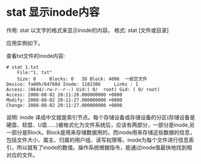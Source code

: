 # stat 显示inode内容

作用: stat 以文字的格式来显示inode的内容。
格式: stat [文件或目录]

应用实例如下。

查看txt文件的inode内容:
```
# stat 1.txt
	File:"1. txt"
	Size: 0		Blocks: 0	IO Block: 4096	一般空文件
Device: fa00h/64768d Inode: 1182306		Links : 1
Access: (0644/-rw-r--r--) Uid:( 0/	root) Gid: ( 0/	root)
Access: 2008-08-02 20:11:28.000000000 +0800
Modify: 2008-08-02 20:11:27.000000000 +0800
Change: 2008-08-02 20:11:27.000000000 +0800
```

说明: inode 译成中文就是索引节点。每个存储设备或存储设备的分区(存储设备是硬盘、软盘、U盘......)被格式化为文件系统后，应该有两部分，一部分是inode,另一部分是Block。Block是用来存储数据用的。而inode用来存储这些数据的信息，包括文件大小、属主、归属的用户组、读写权限等。inode为每个文件进行信息索引，所以就有了inode的数值。操作系统根据指令，能通过inode值最快地找到相对应的文件。
